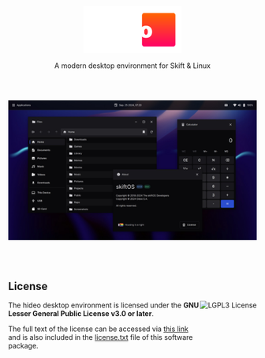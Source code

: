 <br/>
<br/>
<p align="center">
    <img src="doc/assets/logo.svg" width="200"s>
</p>
<p align="center">
    A modern desktop environment for Skift & Linux
</p>
<br/>
<br/>

![](doc/assets/capture.jpg)

<br/>
<br/>

## License

<a href="https://www.gnu.org/licenses/lgpl-3.0.en.html">
  <img align="right" height="72" alt="LGPL3 License" src="https://branding.cute.engineering/licenses/lgpl.svg" />
</a>

The hideo desktop environment is licensed under the **GNU Lesser General Public License v3.0 or later**.

The full text of the license can be accessed via [this link](https://www.gnu.org/licenses/lgpl-3.0-standalone.html) and is also included in the [license.txt](license.txt) file of this software package.
